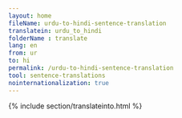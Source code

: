 ```yaml
---
layout: home
fileName: urdu-to-hindi-sentence-translation
translatein: urdu_to_hindi
folderName : translate
lang: en
from: ur
to: hi
permalink: /urdu-to-hindi-sentence-translation
tool: sentence-translations
nointernationalization: true
---
```

{% include section/translateinto.html %}
